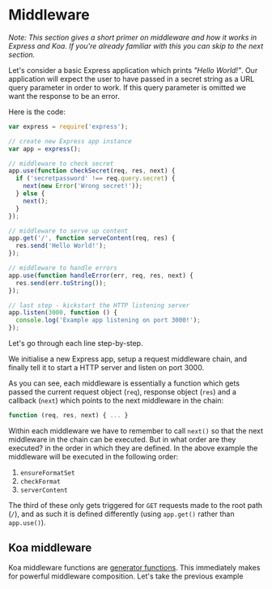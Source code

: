 # Middleware

_Note: This section gives a short primer on middleware and how it works in Express and Koa. If you're already familiar with this you can skip to the next section._

Let's consider a basic Express application which prints _"Hello World!"_. Our application will expect the user to have passed in a secret string as a URL query parameter in order to work. If this query parameter is omitted we want the response to be an error.

Here is the code:

```js
var express = require('express');

// create new Express app instance
var app = express();

// middleware to check secret
app.use(function checkSecret(req, res, next) {
  if ('secretpassword' !== req.query.secret) {
    next(new Error('Wrong secret!'));
  } else {
    next();
  }
});

// middleware to serve up content
app.get('/', function serveContent(req, res) {
  res.send('Hello World!');
});

// middleware to handle errors
app.use(function handleError(err, req, res, next) {
  res.send(err.toString());
});

// last step - kickstart the HTTP listening server
app.listen(3000, function () {
  console.log('Example app listening on port 3000!');
});
```

Let's go through each line step-by-step.

We initialise a new Express app, setup a request middleware chain, and finally tell it to start a HTTP server and listen on port 3000.

As you can see, each middleware is essentially a function which gets passed the current request object  (`req`), response object (`res`) and a callback (`next`) which points to the next middleware in the chain:

```js
function (req, res, next) { ... }
```

Within each middleware we have to remember to call `next()` so that the next middleware in the chain can be executed. But in what order are they executed? in the order in which they are defined. In the above example the middleware will be executed in the following order:

1. `ensureFormatSet`
2. `checkFormat`
3. `serverContent`

The third of these only gets triggered for `GET` requests made to the root path (`/`), and as such it is defined differently (using `app.get()` rather than `app.use()`).

## Koa middleware

Koa middleware functions are [generator functions](https://developer.mozilla.org/en/docs/Web/JavaScript/Reference/Statements/function*). This immediately makes for powerful middleware composition. Let's take the previous example